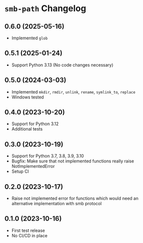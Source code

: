 # `smb-path` Changelog

## 0.6.0 (2025-05-16)

- Implemented `glob`

## 0.5.1 (2025-01-24)

- Support Python 3.13 (No code changes necessary)

## 0.5.0 (2024-03-03)

- Implemented `mkdir`, `rmdir`, `unlink`, `rename`, `symlink_to`, `replace`
- Windows tested

## 0.4.0 (2023-10-20)

- Support for Python 3.12
- Additional tests

## 0.3.0 (2023-10-19)

- Support for Python 3.7, 3.8, 3.9, 3.10
- Bugfix: Make sure that not implemented functions really raise NotImplementedError
- Setup CI

## 0.2.0 (2023-10-17)

- Raise not implemented error for functions which would need an alternative implementation with smb protocol

## 0.1.0 (2023-10-16)

- First test release
- No CI/CD in place
